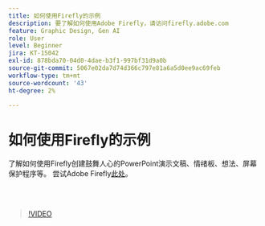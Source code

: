 ```yaml
---
title: 如何使用Firefly的示例
description: 要了解如何使用Adobe Firefly，请访问firefly.adobe.com
feature: Graphic Design, Gen AI
role: User
level: Beginner
jira: KT-15042
exl-id: 878bda70-04d0-4dae-b3f1-997bf31d9a0b
source-git-commit: 5067e02da7d74d366c797e81a6a5d0ee9ac69feb
workflow-type: tm+mt
source-wordcount: '43'
ht-degree: 2%

---
```


# 如何使用Firefly的示例

了解如何使用Firefly创建鼓舞人心的PowerPoint演示文稿、情绪板、想法、屏幕保护程序等。 尝试Adobe Firefly[此处](https://firefly.adobe.com/)。

<br> 

>[!VIDEO](https://video.tv.adobe.com/v/3437068?quality=12&learn=on&hidetitle=true&captions=chi_hans)

